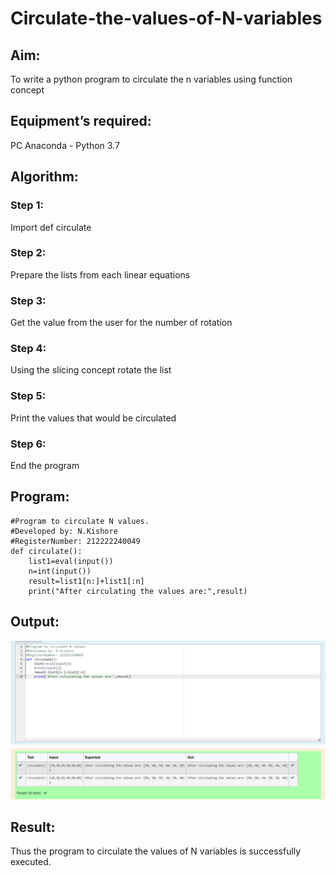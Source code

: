 # Circulate-the-values-of-N-variables
## Aim:
To write a python program to circulate the n variables using function concept
## Equipment’s required:
PC
Anaconda - Python 3.7
## Algorithm: 
### Step 1:
Import def circulate
### Step 2: 
Prepare the lists from each linear equations
### Step 3: 
Get the value from the user for the number of rotation
### Step 4: 
Using the slicing concept rotate the list
### Step 5:
Print the values that would be circulated
### Step 6:
End the program

## Program:
```
#Program to circulate N values.
#Developed by: N.Kishore
#RegisterNumber: 212222240049
def circulate():
    list1=eval(input())
    n=int(input())
    result=list1[n:]+list1[:n]
    print("After circulating the values are:",result)
```
## Output:
![Circulate-the-values-of-N-variables](pyex2pic.png)

## Result:
Thus the program to circulate the values of N variables is successfully executed.
